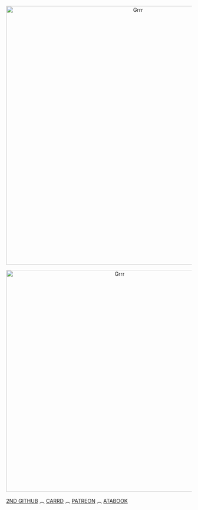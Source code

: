 <p align="center">
<img width="700" src="https://files.catbox.moe/edneyn.gif" alt="Grrr">
</p>


<p align="center">
<img width="600" src="https://pbs.twimg.com/media/Gh_Pri1aEAA3lFz?format=jpg&name=small" alt="Grrr">
</p>

[2ND GITHUB](https://github.com/0SAM4-DAZAI) ︵ [CARRD](https://venndax.carrd.co/) ︵ [PATREON](https://www.patreon.com/c/Windomb?view_as=patron) ︵ [ATABOOK](https://windblume.atabook.org/)



